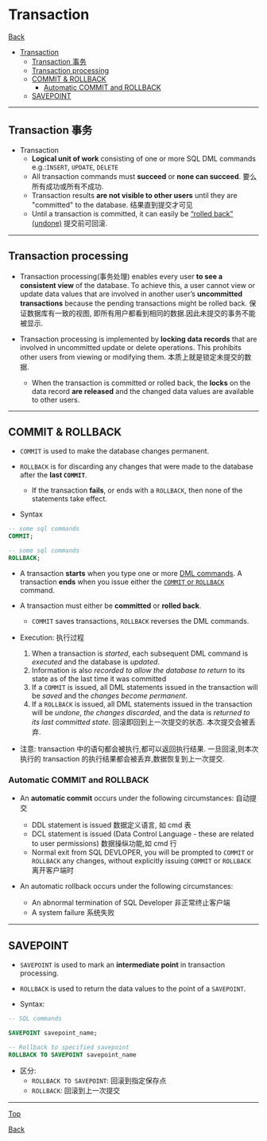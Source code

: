# Transaction

[Back](../index.md)

- [Transaction](#transaction)
  - [Transaction 事务](#transaction-事务)
  - [Transaction processing](#transaction-processing)
  - [COMMIT & ROLLBACK](#commit--rollback)
    - [Automatic COMMIT and ROLLBACK](#automatic-commit-and-rollback)
  - [SAVEPOINT](#savepoint)

---

## Transaction 事务

- Transaction
  - **Logical unit of work** consisting of one or more SQL DML commands<br>
    e.g.:`INSERT`, `UPDATE`, `DELETE`
  - All transaction commands must **succeed** or **none can succeed**. 要么所有成功或所有不成功.
  - Transaction results **are not visible to other users** until they are "committed" to the database. 结果直到提交才可见
  - Until a transaction is committed, it can easily be <u>“rolled back” (undone)</u> 提交前可回滚.

---

## Transaction processing

- Transaction processing(事务处理) enables every user **to see a consistent view** of the database. To achieve this, a user cannot view or update data values that are involved in another user’s **uncommitted transactions** because the pending transactions might be rolled back. 保证数据库有一致的视图, 即所有用户都看到相同的数据.因此未提交的事务不能被显示.

- Transaction processing is implemented by **locking data records** that are involved in uncommitted update or delete operations. This prohibits other users from viewing or modifying them. 本质上就是锁定未提交的数据.
  - When the transaction is committed or rolled back, the **locks** on the data record **are released** and the changed data values are available to other users.

---

## COMMIT & ROLLBACK

- `COMMIT` is used to make the database changes permanent.

- `ROLLBACK` is for discarding any changes that were made to the database after the **last `COMMIT`**.

  - If the transaction **fails**, or ends with a `ROLLBACK`, then none of the statements take effect.

- Syntax

```sql
-- some sql commands
COMMIT;

-- some sql commands
ROLLBACK;

```

- A transaction **starts** when you type one or more <u>DML commands</u>. A transaction **ends** when you issue either the <u>`COMMIT` or `ROLLBACK`</u> command.

- A transaction must either be **committed** or **rolled back**.

  - `COMMIT` saves transactions, `ROLLBACK` reverses the DML commands.

- Execution: 执行过程

  1. When a transaction is _started_, each subsequent DML command is _executed_ and the database is _updated_.
  2. Information is also _recorded to allow the database to return_ to its state as of the last time it was committed
  3. If a `COMMIT` is issued, all DML statements issued in the transaction will be _saved_ and the _changes become permanent_.
  4. If a `ROLLBACK` is issued, all DML statements issued in the transaction will be _undone_, _the changes discarded_, and the data is _returned to its last committed state_. 回滚即回到上一次提交的状态. 本次提交会被丢弃.

- 注意: transaction 中的语句都会被执行,都可以返回执行结果. 一旦回滚,则本次执行的 transaction 的执行结果都会被丢弃,数据恢复到上一次提交.

### Automatic COMMIT and ROLLBACK

- An **automatic commit** occurs under the following circumstances: 自动提交

  - DDL statement is issued 数据定义语言, 如 cmd 表
  - DCL statement is issued (Data Control Language - these are related to user permissions) 数据操纵功能,如 cmd 行
  - Normal exit from SQL DEVLOPER, you will be prompted to `COMMIT` or `ROLLBACK` any changes, without explicitly issuing `COMMIT` or `ROLLBACK` 离开客户端时

- An automatic rollback occurs under the following circumstances:
  - An abnormal termination of SQL Developer 非正常终止客户端
  - A system failure 系统失败

---

## SAVEPOINT

- `SAVEPOINT` is used to mark an **intermediate point** in transaction processing.
- `ROLLBACK` is used to return the data values to the point of a `SAVEPOINT`.

- Syntax:

```SQL
-- SQL commands

SAVEPOINT savepoint_name;

-- Rollback to specified savepoint
ROLLBACK TO SAVEPOINT savepoint_name

```

- 区分:
  - `ROLLBACK TO SAVEPOINT`: 回滚到指定保存点
  - `ROLLBACK`: 回滚到上一次提交

---

[Top](#transaction)

[Back](../index.md)
